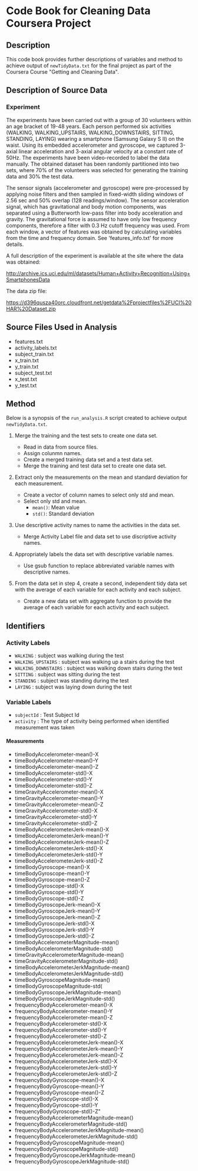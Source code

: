 # Code Book for Cleaning Data Coursera Project

## Description
This code book provides further descriptions of variables and method to achieve output of `newTidyData.txt` for the 
final project as part of the Coursera Course "Getting and Cleaning Data".

## Description of Source Data
### Experiment
The experiments have been carried out with a group of 30 volunteers within an age bracket of 19-48 years. 
Each person performed six activities (WALKING, WALKING_UPSTAIRS, WALKING_DOWNSTAIRS, SITTING, STANDING, LAYING) wearing 
a smartphone (Samsung Galaxy S II) on the waist. Using its embedded accelerometer and gyroscope, we captured 3-axial linear 
acceleration and 3-axial angular velocity at a constant rate of 50Hz. The experiments have been video-recorded to label the 
data manually. The obtained dataset has been randomly partitioned into two sets, 
where 70% of the volunteers was selected for generating the training data and 30% the test data. 

The sensor signals (accelerometer and gyroscope) were pre-processed by applying noise filters and then sampled in fixed-width 
sliding windows of 2.56 sec and 50% overlap (128 readings/window). The sensor acceleration signal, which has gravitational 
and body motion components, was separated using a Butterworth low-pass filter into body acceleration and gravity. 
The gravitational force is assumed to have only low frequency components, therefore a filter with 0.3 Hz cutoff frequency 
was used. From each window, a vector of features was obtained by calculating variables from the time and frequency domain. 
See 'features_info.txt' for more details.

A full description of the experiment is available at the site where the data was obtained:

http://archive.ics.uci.edu/ml/datasets/Human+Activity+Recognition+Using+SmartphonesData

The data zip file:

https://d396qusza40orc.cloudfront.net/getdata%2Fprojectfiles%2FUCI%20HAR%20Dataset.zip

## Source Files Used in Analysis
* features.txt
* activity_labels.txt
* subject_train.txt
* x_train.txt
* y_train.txt
* subject_test.txt
* x_test.txt
* y_test.txt

## Method
Below is a synopsis of the `run_analysis.R` script created to achieve output `newTidyData.txt`.
1. Merge the training and the test sets to create one data set.
    * Read in data from source files.
    * Assign colunmn names.
    * Create a merged training data set and a test data set.
    * Merge the training and test data set to create one data set.

2. Extract only the measurements on the mean and standard deviation for each measurement.
    * Create a vector of column names to select only std and mean.
    * Select only std and mean. 
      * `mean()`: Mean value 
      * `std()`: Standard deviation 
      
3. Use descriptive activity names to name the activities in the data set.
    * Merge Activity Label file and data set to use discriptive activity names.
  
4. Appropriately labels the data set with descriptive variable names.
    * Use gsub function to replace abbreviated variable names with descriptive names.  
  
5. From the data set in step 4, create a second, independent tidy data set with the average of 
each variable for each activity and each subject.
    * Create a new data set with aggregate function to provide the average of each variable for each activity and each subject.



## Identifiers

 ### Activity Labels
* `WALKING` : subject was walking during the test
* `WALKING_UPSTAIRS` : subject was walking up a stairs during the test
* `WALKING_DOWNSTAIRS` : subject was walking down stairs during the test
* `SITTING` : subject was sitting during the test
* `STANDING` : subject was standing during the test
* `LAYING` : subject was laying down during the test

### Variable Labels
* `subjectId` : Test Subject Id
* `activity` : The type of activity being performed when identified measurement was taken 

#### Measurements
 * timeBodyAccelerometer-mean()-X                
 * timeBodyAccelerometer-mean()-Y
 * timeBodyAccelerometer-mean()-Z
 * timeBodyAccelerometer-std()-X
 * timeBodyAccelerometer-std()-Y
 * timeBodyAccelerometer-std()-Z
 * timeGravityAccelerometer-mean()-X
 * timeGravityAccelerometer-mean()-Y
 * timeGravityAccelerometer-mean()-Z
 * timeGravityAccelerometer-std()-X
 * timeGravityAccelerometer-std()-Y
 * timeGravityAccelerometer-std()-Z
 * timeBodyAccelerometerJerk-mean()-X
 * timeBodyAccelerometerJerk-mean()-Y
 * timeBodyAccelerometerJerk-mean()-Z
 * timeBodyAccelerometerJerk-std()-X            
 * timeBodyAccelerometerJerk-std()-Y
 * timeBodyAccelerometerJerk-std()-Z
 * timeBodyGyroscope-mean()-X
 * timeBodyGyroscope-mean()-Y
 * timeBodyGyroscope-mean()-Z
 * timeBodyGyroscope-std()-X                   
 * timeBodyGyroscope-std()-Y
 * timeBodyGyroscope-std()-Z
 * timeBodyGyroscopeJerk-mean()-X                
 * timeBodyGyroscopeJerk-mean()-Y
 * timeBodyGyroscopeJerk-mean()-Z
 * timeBodyGyroscopeJerk-std()-X                 
 * timeBodyGyroscopeJerk-std()-Y
 * timeBodyGyroscopeJerk-std()-Z
 * timeBodyAccelerometerMagnitude-mean()         
 * timeBodyAccelerometerMagnitude-std()
 * timeGravityAccelerometerMagnitude-mean()
 * timeGravityAccelerometerMagnitude-std()       
 * timeBodyAccelerometerJerkMagnitude-mean()
 * timeBodyAccelerometerJerkMagnitude-std()
 * timeBodyGyroscopeMagnitude-mean()             
 * timeBodyGyroscopeMagnitude-std(
 * timeBodyGyroscopeJerkMagnitude-mean()
 * timeBodyGyroscopeJerkMagnitude-std()          
 * frequencyBodyAccelerometer-mean()-X
 * frequencyBodyAccelerometer-mean()-Y
 * frequencyBodyAccelerometer-mean()-Z           
 * frequencyBodyAccelerometer-std()-X
 * frequencyBodyAccelerometer-std()-Y
 * frequencyBodyAccelerometer-std()-Z            
 * frequencyBodyAccelerometerJerk-mean()-X
 * frequencyBodyAccelerometerJerk-mean()-Y
 * frequencyBodyAccelerometerJerk-mean()-Z       
 * frequencyBodyAccelerometerJerk-std()-X
 * frequencyBodyAccelerometerJerk-std()-Y
 * frequencyBodyAccelerometerJerk-std()-Z       
 * frequencyBodyGyroscope-mean()-X
 * frequencyBodyGyroscope-mean()-Y
 * frequencyBodyGyroscope-mean()-Z            
 * frequencyBodyGyroscope-std()-X
 * frequencyBodyGyroscope-std()-Y               
 * frequencyBodyGyroscope-std()-Z"                
 * frequencyBodyAccelerometerMagnitude-mean()
 * frequencyBodyAccelerometerMagnitude-std()
 * frequencyBodyAccelerometerJerkMagnitude-mean()
 * frequencyBodyAccelerometerJerkMagnitude-std()
 * frequencyBodyGyroscopeMagnitude-mean()
 * frequencyBodyGyroscopeMagnitude-std()         
 * frequencyBodyGyroscopeJerkMagnitude-mean()
 * frequencyBodyGyroscopeJerkMagnitude-std()
